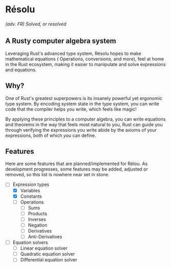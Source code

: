 # Résolu
###### *(adv. FR) Solved, or resolved*

## A Rusty computer algebra system

Leveraging Rust's advanced type system, Résolu hopes to make mathematical equations (
Operations, conversions, and more), feel at home in the Rust ecosystem, 
 making it easier to manipulate and solve expressions and equations.

## Why?

One of Rust's greatest superpowers is its
insanely powerful yet ergonomic type system.
By encoding system state in the type system,
you can write code that the compiler helps you write, which feels like magic!

By applying these principles to a computer algebra, 
you can write equations and theorems in the way that feels most natural to you, Rust can
guide you through verifying the expressions you write abide by the axioms of your expressions, both of which *you* can define.

## Features
Here are some features that are planned/implemented for Rélou. As development progresses, some features may be
added, adjusted or removed, so this list is nowhere near set in stone.
- [ ] Expression types
  - [x] Variables
  - [x] Constants
  - [ ] Operations
    - [ ] Sums
    - [ ] Products
    - [ ] Inverses
    - [ ] Negation
    - [ ] Derivatives
    - [ ] Anti-Derivatives
- [ ] Equation solvers
    - [ ] Linear equation solver
    - [ ] Quadratic equation solver
    - [ ] Differential equation solver